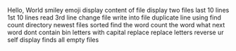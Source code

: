 Hello, World
smiley emoji
display content of file
display two files
last 10 lines
1st 10 lines
read 3rd line
change file
write into file
duplicate line
using find
count directory
newest files
sorted
find the word
count the word
what next
word dont contain bin
letters with capital
replace
replace letters
reverse ur self
display
finds all empty files
